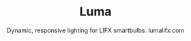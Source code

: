 <h1 align="center">Luma</h1>
<p align="center">
  Dynamic, responsive lighting for LIFX smartbulbs.
  lumalifx.com 
</p>




